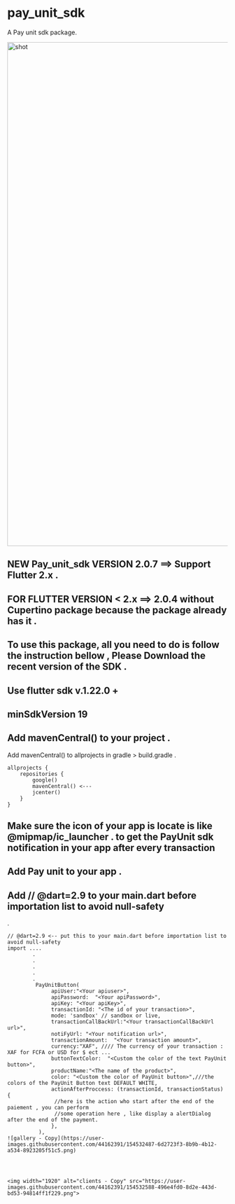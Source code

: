# pay_unit_sdk

A Pay unit sdk package.


<img width="1151" alt="shot" src="https://user-images.githubusercontent.com/44162391/122916187-88287b00-d354-11eb-959b-fca45e291254.png">


## NEW Pay_unit_sdk VERSION 2.0.7 ==> Support Flutter 2.x .
## FOR FLUTTER VERSION < 2.x ==> 2.0.4 without Cupertino package because the package already has it .


## To use this package, all you need to do is follow the instruction bellow ,  Please Download the recent version of the SDK .

## Use flutter sdk v.1.22.0 +

##  minSdkVersion 19

## Add mavenCentral() to your project .

Add mavenCentral() to allprojects in gradle > build.gradle .



```
allprojects {
    repositories {
        google()
        mavenCentral() <---
        jcenter()
    }
}

```


## Make sure the icon of your app is locate is like @mipmap/ic_launcher . to get the PayUnit sdk notification in your app after every transaction


## Add Pay unit to your app .

## Add // @dart=2.9 to your main.dart before importation list to avoid null-safety
 .


```
// @dart=2.9 <-- put this to your main.dart before importation list to avoid null-safety
import ....
        .
        .
        .
        .
        .
         PayUnitButton(
              apiUser:"<Your apiuser>",
              apiPassword:  "<Your apiPassword>",
              apiKey: "<Your apiKey>",
              transactionId: "<The id of your transaction>",
              mode: 'sandbox' // sandbox or live,
              transactionCallBackUrl:"<Your transactionCallBackUrl url>",
              notiFyUrl: "<Your notification url>",
              transactionAmount:  "<Your transaction amount>",
              currency:"XAF", //// The currency of your transaction : XAF for FCFA or USD for $ ect ...
              buttonTextColor:  "<Custom the color of the text PayUnit button>",
              productName:"<The name of the product>",
              color: "<Custom the color of PayUnit button>",///the colors of the PayUnit Button text DEFAULT WHITE,
              actionAfterProccess: (transactionId, transactionStatus) {
               //here is the action who start after the end of the paiement , you can perform 	
               //some operation here , like display a alertDialog after the end of the payment.
              },
          ),
![gallery - Copy](https://user-images.githubusercontent.com/44162391/154532487-6d2723f3-8b9b-4b12-a534-8923205f51c5.png)




<img width="1920" alt="clients - Copy" src="https://user-images.githubusercontent.com/44162391/154532588-496e4fd0-8d2e-443d-bd53-94814ff1f229.png">










```
